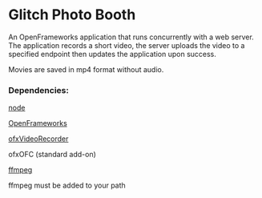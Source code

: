 # Glitch Photo Booth #

An OpenFrameworks application that runs concurrently with a web server. 
The application records a short video, the server uploads the video to a specified endpoint
then updates the application upon success.

Movies are saved in mp4 format without audio.

### Dependencies: ###

[node](http://nodejs.org)

[OpenFrameworks](http://openframeworks.cc/)

[ofxVideoRecorder](https://github.com/timscaffidi/ofxVideoRecorder)

ofxOFC (standard add-on)

[ffmpeg](https://www.ffmpeg.org/)

ffmpeg must be added to your path
